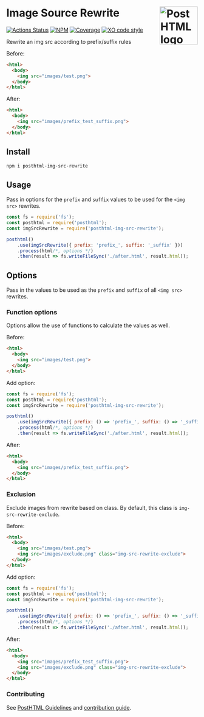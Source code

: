 # Image Source Rewrite <img align="right" height="100" title="PostHTML logo" src="http://posthtml.github.io/posthtml/logo.svg">

[![Actions Status][action]][action-url]
[![NPM][npm]][npm-url]
[![Coverage][cover]][cover-badge]
[![XO code style][style]][style-url]

Rewrite an img src according to prefix/suffix rules

Before:
``` html
<html>
  <body>
    <img src="images/test.png">
  </body>
</html>
```

After:
``` html
<html>
  <body>
    <img src="images/prefix_test_suffix.png">
  </body>
</html>
```

## Install

```bash
npm i posthtml-img-src-rewrite
```

## Usage

Pass in options for the `prefix` and `suffix` values to be used for the `<img src>` rewrites.

``` js
const fs = require('fs');
const posthtml = require('posthtml');
const imgSrcRewrite = require('posthtml-img-src-rewrite');

posthtml()
    .use(imgSrcRewrite({ prefix: 'prefix_', suffix: '_suffix' }))
    .process(html/*, options */)
    .then(result => fs.writeFileSync('./after.html', result.html));
```

## Options

Pass in the values to be used as the `prefix` and `suffix` of all `<img src>` rewrites.

### Function options

Options allow the use of functions to calculate the values as well.

Before:
``` html
<html>
  <body>
    <img src="images/test.png">
  </body>
</html>
```

Add option:
``` js
const fs = require('fs');
const posthtml = require('posthtml');
const imgSrcRewrite = require('posthtml-img-src-rewrite');

posthtml()
    .use(imgSrcRewrite({ prefix: () => 'prefix_', suffix: () => '_suffix' }))
    .process(html/*, options */)
    .then(result => fs.writeFileSync('./after.html', result.html));
```

After:
``` html
<html>
  <body>
    <img src="images/prefix_test_suffix.png">
  </body>
</html>
```

### Exclusion

Exclude images from rewrite based on class. By default, this class is `img-src-rewrite-exclude`.

Before:
``` html
<html>
  <body>
    <img src="images/test.png">
    <img src="images/exclude.png" class="img-src-rewrite-exclude">
  </body>
</html>
```

Add option:
``` js
const fs = require('fs');
const posthtml = require('posthtml');
const imgSrcRewrite = require('posthtml-img-src-rewrite');

posthtml()
    .use(imgSrcRewrite({ prefix: () => 'prefix_', suffix: () => '_suffix', excludeClass: 'img-src-rewrite-exclude' }))
    .process(html/*, options */)
    .then(result => fs.writeFileSync('./after.html', result.html));
```

After:
``` html
<html>
  <body>
    <img src="images/prefix_test_suffix.png">
    <img src="images/exclude.png" class="img-src-rewrite-exclude">
  </body>
</html>
```

### Contributing

See [PostHTML Guidelines](https://github.com/posthtml/posthtml/tree/master/docs) and [contribution guide](CONTRIBUTING.md).

[action]: https://github.com/JPBetley/posthtml-img-src-rewrite/workflows/Actions%20Status/badge.svg
[action-url]: https://github.com/JPBetley/posthtml-img-src-rewrite/actions?query=workflow%3A%22CI+tests%22

[npm]: https://img.shields.io/npm/v/posthtml-img-src-rewrite.svg
[npm-url]: https://npmjs.com/package/posthtml-img-src-rewrite

[style]: https://img.shields.io/badge/code_style-XO-5ed9c7.svg
[style-url]: https://github.com/xojs/xo

[cover]: https://coveralls.io/repos/JPBetley/posthtml-img-src-rewrite/badge.svg?branch=master
[cover-badge]: https://coveralls.io/r/JPBetley/posthtml-img-src-rewrite?branch=master
